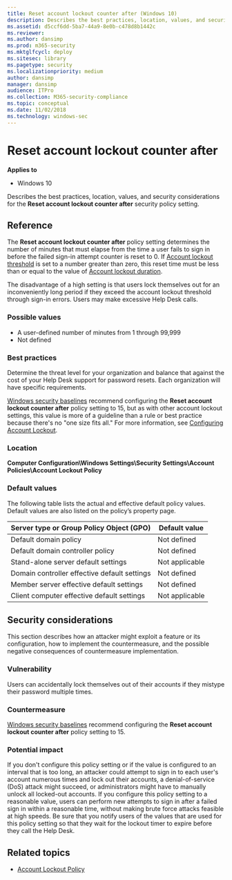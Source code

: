 ```yaml
---
title: Reset account lockout counter after (Windows 10)
description: Describes the best practices, location, values, and security considerations for the Reset account lockout counter after security policy setting.
ms.assetid: d5ccf6dd-5ba7-44a9-8e0b-c478d8b1442c
ms.reviewer: 
ms.author: dansimp
ms.prod: m365-security
ms.mktglfcycl: deploy
ms.sitesec: library
ms.pagetype: security
ms.localizationpriority: medium
author: dansimp
manager: dansimp
audience: ITPro
ms.collection: M365-security-compliance
ms.topic: conceptual
ms.date: 11/02/2018
ms.technology: windows-sec
---
```


# Reset account lockout counter after

**Applies to**
-   Windows 10

Describes the best practices, location, values, and security considerations for the **Reset account lockout counter after** security policy setting.

## Reference

The **Reset account lockout counter after** policy setting determines the number of minutes that must elapse from the time a user fails to sign in before the failed sign-in attempt counter is reset to 0. If [Account lockout threshold](account-lockout-threshold.md) is set to a number greater than zero, this reset time must be less than or equal to the value of [Account lockout duration](account-lockout-duration.md).

The disadvantage of a high setting is that users lock themselves out for an inconveniently long period if they exceed the account lockout threshold through sign-in errors. Users may make excessive Help Desk calls.

### Possible values

-   A user-defined number of minutes from 1 through 99,999
-   Not defined

### Best practices

Determine the threat level for your organization and balance that against the cost of your Help Desk support for password resets. Each organization will have specific requirements. 

[Windows security baselines](../windows-security-baselines.md) recommend configuring the **Reset account lockout counter after** policy setting to 15, but as with other account lockout settings, this value is more of a guideline than a rule or best practice because there's no "one size fits all." For more information, see [Configuring Account Lockout](/archive/blogs/secguide/configuring-account-lockout).

### Location

**Computer Configuration\\Windows Settings\\Security Settings\\Account Policies\\Account Lockout Policy**

### Default values

The following table lists the actual and effective default policy values. Default values are also listed on the policy’s property page.

| Server type or Group Policy Object (GPO) | Default value |
| - | - |
| Default domain policy| Not defined| 
| Default domain controller policy | Not defined| 
| Stand-alone server default settings | Not applicable| 
| Domain controller effective default settings | Not defined| 
| Member server effective default settings | Not defined| 
| Client computer effective default settings | Not applicable| 
 
## Security considerations

This section describes how an attacker might exploit a feature or its configuration, how to implement the countermeasure, and the possible negative consequences of countermeasure implementation.

### Vulnerability

Users can accidentally lock themselves out of their accounts if they mistype their password multiple times.

### Countermeasure

[Windows security baselines](../windows-security-baselines.md) recommend configuring the **Reset account lockout counter after** policy setting to 15.

### Potential impact

If you don't configure this policy setting or if the value is configured to an interval that is too long, an attacker could attempt to sign in to each user's account numerous times and lock out their accounts, a denial-of-service (DoS) attack might succeed, or administrators might have to manually unlock all locked-out accounts. If you configure this policy setting to a reasonable value, users can perform new attempts to sign in after a failed sign in within a reasonable time, without making brute force attacks feasible at high speeds. Be sure that you notify users of the values that are used for this policy setting so that they wait for the lockout timer to expire before they call the Help Desk.

## Related topics

- [Account Lockout Policy](account-lockout-policy.md)